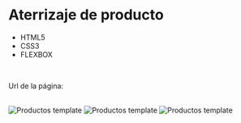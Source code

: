 <h1>Aterrizaje de producto</h1>

<ul>
<li>HTML5</li>
<li>CSS3</li>
<li>FLEXBOX</li>
</ul>
<br>
<p>Url de la página: <p>
<br>
<img href="product.jpg" alt="Productos template"/>
<img href="product2.jpg" alt="Productos template"/>
<img href="product3.jpg" alt="Productos template"/>
